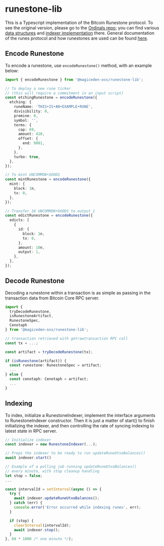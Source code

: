 # runestone-lib

This is a Typescript implementation of the Bitcoin Runestone protocol.
To see the original version, please go to the [Ordinals repo](https://github.com/ordinals/ord);
you can find various [data structures](https://github.com/ordinals/ord/tree/master/crates/ordinals/src) and
[indexer implementation](https://github.com/ordinals/ord/blob/master/src/index/updater/rune_updater.rs) there.
General documentation of the runes protocol and how runestones are used can be found
[here](https://docs.ordinals.com/runes.html).

## Encode Runestone

To encode a runestone, use `encodeRunestone()` method, with an example below:

```ts
import { encodeRunestone } from '@magiceden-oss/runestone-lib';

// To deploy a new rune ticker
// (this will require a commitment in an input script)
const etchingRunestone = encodeRunestone({
  etching: {
    runeName: 'THIS•IS•AN•EXAMPLE•RUNE',
    divisibility: 0,
    premine: 0,
    symbol: '',
    terms: {
      cap: 69,
      amount: 420,
      offset: {
        end: 9001,
      },
    },
    turbo: true,
  },
});

// To mint UNCOMMON•GOODS
const mintRunestone = encodeRunestone({
  mint: {
    block: 1n,
    tx: 0,
  },
});

// Transfer 10 UNCOMMON•GOODS to output 1
const edictRunestone = encodeRunestone({
  edicts: [
    {
      id: {
        block: 1n,
        tx: 0,
      },
      amount: 10n,
      output: 1,
    },
  ],
});
```

## Decode Runestone

Decoding a runestone within a transaction is as simple as passing in
the transaction data from Bitcoin Core RPC server.

```ts
import {
  tryDecodeRunestone,
  isRunestoneArtifact,
  RunestoneSpec,
  Cenotaph
} from '@magiceden-oss/runestone-lib';

// transaction retrieved with getrawtransaction RPC call
const tx = ...;

const artifact = tryDecodeRunestone(tx);

if (isRunestone(artifact)) {
  const runestone: RunestoneSpec = artifact;
  ...
} else {
  const cenotaph: Cenotaph = artifact;
  ...
}
```

## Indexing

To index, initialize a RunestoneIndexer, implement the interface arguments
to RunestoneIndexer constructor. Then it is just a matter of start() to finish
initializing the indexer, and then controlling the rate of syncing indexing
to latest state in RPC server.

```ts
// Initialize indexer
const indexer = new RunestoneIndexer(...);

// Preps the indexer to be ready to run updateRuneUtxoBalances()
await indexer.start()

// Example of a polling job running updateRuneUtxoBalances()
// every minute, with stop cleanup handling
let stop = false;
...

const intervalId = setInterval(async () => {
  try {
    await indexer.updateRuneUtxoBalances();
  } catch (err) {
    console.error('Error occurred while indexing runes', err);
  }

  if (stop) {
    clearInterval(intervalId);
    await indexer.stop();
  }
}, 60 * 1000 /* one minute */);

```
